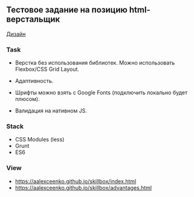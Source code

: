 ## Тестовое задание на позицию html-верстальщик

[Дизайн](https://www.figma.com/file/1PQBJrvcIkguqEdN8yFyuR/%D0%A2%D0%B5%D1%81%D1%82%D0%BE%D0%B2%D0%BE%D0%B5?node-id=1%3A64)

### Task



- Верстка без использования библиотек. Можно использовать Flexbox/CSS Grid Layout.

- Адаптивность.

- Шрифты можно взять с Google Fonts (подключить локально будет плюсом).

- Валидация на нативном JS.

### Stack

* CSS Modules (less)
* Grunt
* ES6


### View

* https://aalexceenko.github.io/skillbox/index.html
* https://aalexceenko.github.io/skillbox/advantages.html
